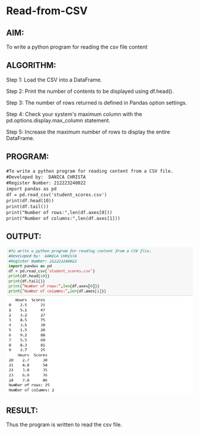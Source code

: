 # Read-from-CSV

## AIM:
To write a python program for reading the csv file content

## ALGORITHM:
Step 1:
Load the CSV into a DataFrame.

Step 2:
Print the number of contents to be displayed using df.head().

Step 3:
The number of rows returned is defined in Pandas option settings.

Step 4:
Check your system's maximum column with the pd.options.display.max_column statement.

Step 5:
Increase the maximum number of rows to display the entire DataFrame.

## PROGRAM:
```
#To write a python program for reading content from a CSV file.
#Developed by:  DANICA CHRISTA
#Register Number: 212223240022
import pandas as pd
df = pd.read_csv('student_scores.csv')
print(df.head(10))
print(df.tail())
print("Number of rows:",len(df.axes[0]))
print("Number of columns:",len(df.axes[1]))
```

## OUTPUT:

![alt text](<Screenshot 2024-05-11 224518.png>)

## RESULT:
Thus the program is written to read the csv file.


